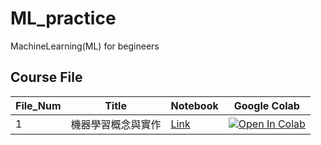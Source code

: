 # ML_practice

MachineLearning(ML) for begineers

## Course File

| File_Num | Title                                       | Notebook                                                                                                                                                             |                                                                                                                           Google Colab                                                                                                                           | 
|-----------|---------------------------------------------|----------------------------------------------------------------------------------------------------------------------------------------------------------------------|:----------------------------------------------------------------------------------------------------------------------------------------------------------------------------------------------------------------------------------------------------------------:|
| 1         | 機器學習概念與實作 | [Link](https://github.com/pcloudmike/ML_practice/blob/main/MachineLearning_Concepts_and_Practice.ipynb) | [![Open In Colab](https://colab.research.google.com/assets/colab-badge.svg)](https://colab.research.google.com/github/pcloudmike/ML_practice/blob/main/MachineLearning_Concepts_and_Practice.ipynb) |
